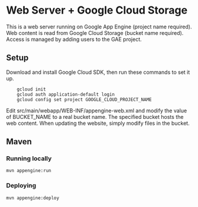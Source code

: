 
Web Server + Google Cloud Storage
==================================

This is a web server running on Google App Engine (project name required).
Web content is read from Google Cloud Storage (bucket name required).
Access is managed by adding users to the GAE project.

## Setup

Download and install Google Cloud SDK, then run these commands to set it up.

```
    gcloud init
    gcloud auth application-default login
    gcloud config set project GOOGLE_CLOUD_PROJECT_NAME
```

Edit src/main/webapp/WEB-INF/appengine-web.xml and modify the value of BUCKET_NAME to a real bucket name. 
The specified bucket hosts the web content.  When updating the website, simply modify files in the bucket.

## Maven
### Running locally

    mvn appengine:run

### Deploying

    mvn appengine:deploy

